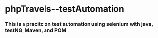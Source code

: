 # phpTravels--testAutomation


### This is a pracitc on test automation using selenium with java, testNG, Maven, and POM

